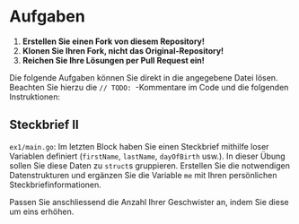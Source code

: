 # Aufgaben

1. **Erstellen Sie einen Fork von diesem Repository!**
2. **Klonen Sie Ihren Fork, nicht das Original-Repository!**
3. **Reichen Sie Ihre Lösungen per Pull Request ein!**

Die folgende Aufgaben können Sie direkt in die angegebene Datei lösen. Beachten
Sie hierzu die `// TODO: `-Kommentare im Code und die folgenden Instruktionen:

## Steckbrief II

`ex1/main.go`: Im letzten Block haben Sie einen Steckbrief mithilfe loser
Variablen definiert (`firstName`, `lastName`, `dayOfBirth` usw.). In dieser
Übung sollen Sie diese Daten zu `struct`s gruppieren. Erstellen Sie die
notwendigen Datenstrukturen und ergänzen Sie die Variable `me` mit Ihren
persönlichen Steckbriefinformationen.

Passen Sie anschliessend die Anzahl Ihrer Geschwister an, indem Sie diese
um eins erhöhen.
